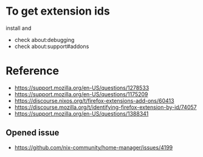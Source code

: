 # To get extension ids
install and
- check about:debugging
- check about:support#addons

# Reference
- https://support.mozilla.org/en-US/questions/1278533
- https://support.mozilla.org/en-US/questions/1175209
- https://discourse.nixos.org/t/firefox-extensions-add-ons/60413
- https://discourse.mozilla.org/t/identifying-firefox-extension-by-id/74057
- https://support.mozilla.org/en-US/questions/1388341

## Opened issue
- https://github.com/nix-community/home-manager/issues/4199
